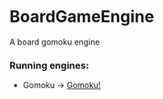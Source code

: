# BoardGameEngine
A board gomoku engine

### Running engines:

* Gomoku -> [Gomoku!](gomoku-engine.herokuapp.com/board)